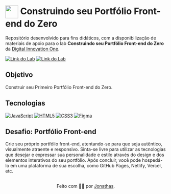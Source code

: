 <h1>
    <a href="https://www.dio.me/">
     <img align="center" width="40px" src="https://hermes.digitalinnovation.one/assets/diome/logo-minimized.png"></a>
    <span>Construindo seu Portfólio Front-end do Zero</span>
</h1>

Repositório desenvolvido para fins didáticos, com a disponibilização de materiais de apoio para o lab **Construindo seu Portfólio Front-end do Zero** da [Digital Innovation One](https://www.dio.me/).

[![Link do Lab](https://img.shields.io/badge/▶-000?style=for-the-badge&logo=movie&logoColor=E94D5F)](https://web.dio.me/lab/construindo-seu-portfolio-front-end-do-zero/learning/81cbe4c1-6e9e-4ce3-be7d-412aef4efb24) 
[![Link do Lab](https://img.shields.io/badge/Acesse%20o%20Lab%20na%20Plataforma-E94D5F?style=for-the-badge)](https://web.dio.me/lab/construindo-seu-portfolio-front-end-do-zero/learning/81cbe4c1-6e9e-4ce3-be7d-412aef4efb24)

## Objetivo
Construir seu Primeiro Portfólio Front-end do Zero.

## Tecnologias
[![JavaScript](https://img.shields.io/badge/JavaScript-000?style=for-the-badge&logo=javascript&logoColor=30A3DC)]()
[![HTML5](https://img.shields.io/badge/HTML5-000?style=for-the-badge&logo=html5&logoColor=E94D5F)]() 
[![CSS3](https://img.shields.io/badge/CSS3-000?style=for-the-badge&logo=css3&logoColor=30A3DC)]()
[![Figma](https://img.shields.io/badge/Protótipo%20no%20Figma-000?style=for-the-badge&logo=figma&logoColor=E94D5F)](https://www.figma.com/file/NkndT2SbyHJZWLEsaM8Xn3/DIO-Lab-Portf%C3%B3lio)

## Desafio: Portfólio Front-end
Crie seu próprio portfólio front-end, atentando-se para que seja autêntico, visualmente atraente e responsivo. Sinta-se livre para utilizar as tecnologias que desejar e expressar sua personalidade e estilo através do design e dos elementos interativos do seu portfólio. Após concluir, você pode hospedá-lo em uma plataforma de sua escolha, como GitHub Pages, Netlify, Vercel, etc.

##
<div align="center">Feito com 🙅‍♂️ por <a href="https://github.com/Dev-Jonathas">Jonathas</a>.</div>
